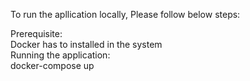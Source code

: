 To run the apllication locally, Please follow below steps:

Prerequisite:\
  Docker has to installed in the system \
Running the application:\
  docker-compose up
